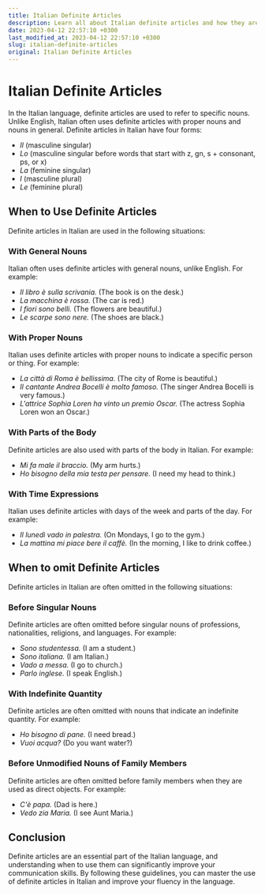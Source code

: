 ```yaml
---
title: Italian Definite Articles
description: Learn all about Italian definite articles and how they are used in the Italian language.
date: 2023-04-12 22:57:10 +0300
last_modified_at: 2023-04-12 22:57:10 +0300
slug: italian-definite-articles
original: Italian Definite Articles
---
```

# Italian Definite Articles

In the Italian language, definite articles are used to refer to specific nouns. Unlike English, Italian often uses definite articles with proper nouns and nouns in general. Definite articles in Italian have four forms: 

- *Il* (masculine singular)
- *Lo* (masculine singular before words that start with z, gn, s + consonant, ps, or x)
- *La* (feminine singular)
- *I* (masculine plural)
- *Le* (feminine plural)

## When to Use Definite Articles

Definite articles in Italian are used in the following situations:

### With General Nouns

Italian often uses definite articles with general nouns, unlike English. For example: 

- *Il libro è sulla scrivania.* (The book is on the desk.)
- *La macchina è rossa.* (The car is red.)
- *I fiori sono belli.* (The flowers are beautiful.)
- *Le scarpe sono nere.* (The shoes are black.)

### With Proper Nouns

Italian uses definite articles with proper nouns to indicate a specific person or thing. For example: 

- *La città di Roma è bellissima.* (The city of Rome is beautiful.)
- *Il cantante Andrea Bocelli è molto famoso.* (The singer Andrea Bocelli is very famous.)
- *L'attrice Sophia Loren ha vinto un premio Oscar.* (The actress Sophia Loren won an Oscar.)

### With Parts of the Body

Definite articles are also used with parts of the body in Italian. For example:

- *Mi fa male il braccio.* (My arm hurts.)
- *Ho bisogno della mia testa per pensare.* (I need my head to think.)

### With Time Expressions

Italian uses definite articles with days of the week and parts of the day. For example: 

- *Il lunedì vado in palestra.* (On Mondays, I go to the gym.)
- *La mattina mi piace bere il caffè.* (In the morning, I like to drink coffee.)

## When to omit Definite Articles

Definite articles in Italian are often omitted in the following situations:

### Before Singular Nouns

Definite articles are often omitted before singular nouns of professions, nationalities, religions, and languages. For example:

- *Sono studentessa.* (I am a student.)
- *Sono italiana.* (I am Italian.)
- *Vado a messa.* (I go to church.)
- *Parlo inglese.* (I speak English.)

### With Indefinite Quantity

Definite articles are often omitted with nouns that indicate an indefinite quantity. For example: 

- *Ho bisogno di pane.* (I need bread.)
- *Vuoi acqua?* (Do you want water?)

### Before Unmodified Nouns of Family Members

Definite articles are often omitted before family members when they are used as direct objects. For example:

- *C'è papa.* (Dad is here.)
- *Vedo zia Maria.* (I see Aunt Maria.)

## Conclusion

Definite articles are an essential part of the Italian language, and understanding when to use them can significantly improve your communication skills. By following these guidelines, you can master the use of definite articles in Italian and improve your fluency in the language.